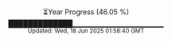 <p align="center">
⏳Year Progress (46.05 %) <br>
█████████████▁▁▁▁▁▁▁▁▁▁▁▁▁▁▁▁▁ <br>
<sub>Updated: Wed, 18 Jun 2025 01:58:40 GMT</sub>
</p>

